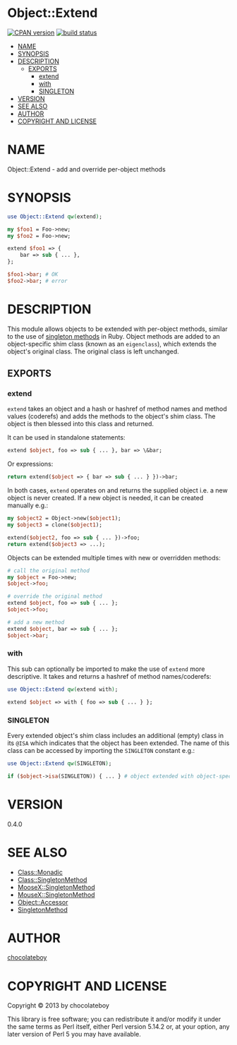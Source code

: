 # Object::Extend

[![CPAN version](https://badge.fury.io/pl/Object-Extend.svg)](http://badge.fury.io/pl/Object-Extend)
[![build status](https://secure.travis-ci.org/chocolateboy/Object-Extend.svg)](http://travis-ci.org/chocolateboy/Object-Extend)

<!-- START doctoc generated TOC please keep comment here to allow auto update -->
<!-- DON'T EDIT THIS SECTION, INSTEAD RE-RUN doctoc TO UPDATE -->

- [NAME](#name)
- [SYNOPSIS](#synopsis)
- [DESCRIPTION](#description)
  - [EXPORTS](#exports)
    - [extend](#extend)
    - [with](#with)
    - [SINGLETON](#singleton)
- [VERSION](#version)
- [SEE ALSO](#see-also)
- [AUTHOR](#author)
- [COPYRIGHT AND LICENSE](#copyright-and-license)

<!-- END doctoc generated TOC please keep comment here to allow auto update -->

# NAME

Object::Extend - add and override per-object methods

# SYNOPSIS

```perl
use Object::Extend qw(extend);

my $foo1 = Foo->new;
my $foo2 = Foo->new;

extend $foo1 => {
    bar => sub { ... },
};

$foo1->bar; # OK
$foo2->bar; # error
```

# DESCRIPTION

This module allows objects to be extended with per-object methods, similar to the use of
[singleton methods](http://madebydna.com/all/code/2011/06/24/eigenclasses-demystified.html)
in Ruby. Object methods are added to an object-specific shim class (known as an `eigenclass`),
which extends the object's original class. The original class is left unchanged.

## EXPORTS

### extend

`extend` takes an object and a hash or hashref of method names and method values (coderefs) and adds
the methods to the object's shim class. The object is then blessed into this class and returned.

It can be used in standalone statements:

```perl
extend $object, foo => sub { ... }, bar => \&bar;
```

Or expressions:

```perl
return extend($object => { bar => sub { ... } })->bar;
```

In both cases, `extend` operates on and returns the supplied object i.e. a new object is never created.
If a new object is needed, it can be created manually e.g.:

```perl
my $object2 = Object->new($object1);
my $object3 = clone($object1);

extend($object2, foo => sub { ... })->foo;
return extend($object3 => ...);
```

Objects can be extended multiple times with new or overridden methods:

```perl
# call the original method
my $object = Foo->new;
$object->foo;

# override the original method
extend $object, foo => sub { ... };
$object->foo;

# add a new method
extend $object, bar => sub { ... };
$object->bar;
```

### with

This sub can optionally be imported to make the use of `extend` more descriptive. It takes and
returns a hashref of method names/coderefs:

```perl
use Object::Extend qw(extend with);

extend $object => with { foo => sub { ... } };
```

### SINGLETON

Every extended object's shim class includes an additional (empty) class in its `@ISA` which indicates
that the object has been extended. The name of this class can be accessed by importing the `SINGLETON`
constant e.g.:

```perl
use Object::Extend qw(SINGLETON);

if ($object->isa(SINGLETON)) { ... } # object extended with object-specific methods
```

# VERSION

0.4.0

# SEE ALSO

- [Class::Monadic](http://search.cpan.org/perldoc?Class::Monadic)
- [Class::SingletonMethod](http://search.cpan.org/perldoc?Class::SingletonMethod)
- [MooseX::SingletonMethod](http://search.cpan.org/perldoc?MooseX::SingletonMethod)
- [MouseX::SingletonMethod](http://search.cpan.org/perldoc?MouseX::SingletonMethod)
- [Object::Accessor](http://search.cpan.org/perldoc?Object::Accessor)
- [SingletonMethod](https://github.com/tom-lpsd/p5-singleton-method)

# AUTHOR

[chocolateboy](mailto:chocolate@cpan.org)

# COPYRIGHT AND LICENSE

Copyright © 2013 by chocolateboy

This library is free software; you can redistribute it and/or modify
it under the same terms as Perl itself, either Perl version 5.14.2 or,
at your option, any later version of Perl 5 you may have available.
